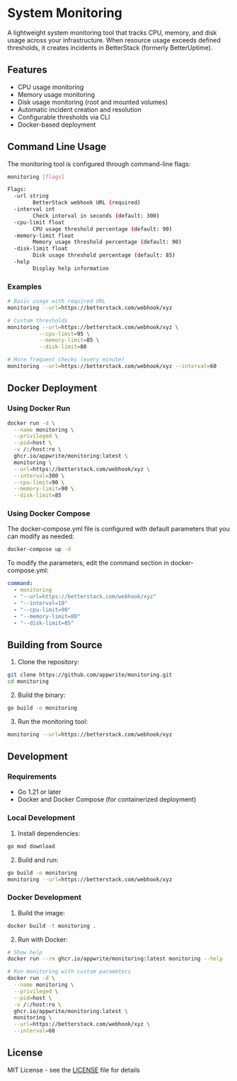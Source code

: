 # System Monitoring

A lightweight system monitoring tool that tracks CPU, memory, and disk usage across your infrastructure. When resource usage exceeds defined thresholds, it creates incidents in BetterStack (formerly BetterUptime).

## Features

- CPU usage monitoring
- Memory usage monitoring
- Disk usage monitoring (root and mounted volumes)
- Automatic incident creation and resolution
- Configurable thresholds via CLI
- Docker-based deployment

## Command Line Usage

The monitoring tool is configured through command-line flags:

```bash
monitoring [flags]

Flags:
  -url string
        BetterStack webhook URL (required)
  -interval int
        Check interval in seconds (default: 300)
  -cpu-limit float
        CPU usage threshold percentage (default: 90)
  -memory-limit float
        Memory usage threshold percentage (default: 90)
  -disk-limit float
        Disk usage threshold percentage (default: 85)
  -help
        Display help information
```

### Examples

```bash
# Basic usage with required URL
monitoring --url=https://betterstack.com/webhook/xyz

# Custom thresholds
monitoring --url=https://betterstack.com/webhook/xyz \
          --cpu-limit=95 \
          --memory-limit=85 \
          --disk-limit=80

# More frequent checks (every minute)
monitoring --url=https://betterstack.com/webhook/xyz --interval=60
```

## Docker Deployment

### Using Docker Run

```bash
docker run -d \
  --name monitoring \
  --privileged \
  --pid=host \
  -v /:/host:ro \
  ghcr.io/appwrite/monitoring:latest \
  monitoring \
  --url=https://betterstack.com/webhook/xyz \
  --interval=300 \
  --cpu-limit=90 \
  --memory-limit=90 \
  --disk-limit=85
```

### Using Docker Compose

The docker-compose.yml file is configured with default parameters that you can modify as needed:

```bash
docker-compose up -d
```

To modify the parameters, edit the command section in docker-compose.yml:
```yaml
command:
  - monitoring
  - "--url=https://betterstack.com/webhook/xyz"
  - "--interval=10"
  - "--cpu-limit=90"
  - "--memory-limit=80"
  - "--disk-limit=85"
```

## Building from Source

1. Clone the repository:
```bash
git clone https://github.com/appwrite/monitoring.git
cd monitoring
```

2. Build the binary:
```bash
go build -o monitoring
```

3. Run the monitoring tool:
```bash
monitoring --url=https://betterstack.com/webhook/xyz
```

## Development

### Requirements
- Go 1.21 or later
- Docker and Docker Compose (for containerized deployment)

### Local Development
1. Install dependencies:
```bash
go mod download
```

2. Build and run:
```bash
go build -o monitoring
monitoring --url=https://betterstack.com/webhook/xyz
```

### Docker Development
1. Build the image:
```bash
docker build -t monitoring .
```

2. Run with Docker:
```bash
# Show help
docker run --rm ghcr.io/appwrite/monitoring:latest monitoring --help

# Run monitoring with custom parameters
docker run -d \
  --name monitoring \
  --privileged \
  --pid=host \
  -v /:/host:ro \
  ghcr.io/appwrite/monitoring:latest \
  monitoring \
  --url=https://betterstack.com/webhook/xyz \
  --interval=60
```

## License

MIT License - see the [LICENSE](LICENSE) file for details